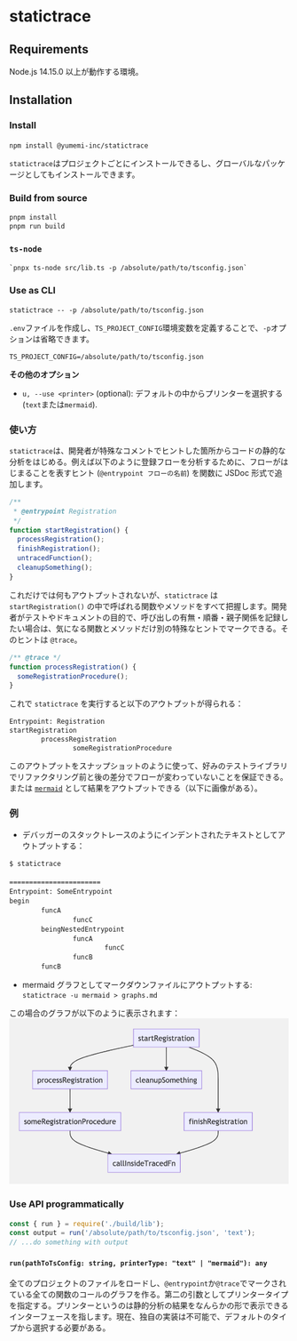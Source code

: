 # statictrace

## Requirements

Node.js 14.15.0 以上が動作する環境。

## Installation

### Install

`npm install @yumemi-inc/statictrace`

`statictrace`はプロジェクトごとにインストールできるし、グローバルなパッケージとしてもインストールできます。

### Build from source

```
pnpm install
pnpm run build
```

### `ts-node`

```
`pnpx ts-node src/lib.ts -p /absolute/path/to/tsconfig.json`
```

### Use as CLI

```
statictrace -- -p /absolute/path/to/tsconfig.json
```

`.env`ファイルを作成し、`TS_PROJECT_CONFIG`環境変数を定義することで、`-p`オプションは省略できます。

```
TS_PROJECT_CONFIG=/absolute/path/to/tsconfig.json
```

**その他のオプション**

- `u, --use <printer>` (optional): デフォルトの中からプリンターを選択する (`text`または`mermaid`).

### 使い方

`statictrace`は、開発者が特殊なコメントでヒントした箇所からコードの静的な分析をはじめる。例えば以下のように登録フローを分析するために、フローがはじまることを表すヒント (`@entrypoint フローの名前`) を関数に JSDoc 形式で追加します。

```ts
/**
 * @entrypoint Registration
 */
function startRegistration() {
  processRegistration();
  finishRegistration();
  untracedFunction();
  cleanupSomething();
}
```

これだけでは何もアウトプットされないが、`statictrace` は `startRegistration()` の中で呼ばれる関数やメソッドをすべて把握します。開発者がテストやドキュメントの目的で、呼び出しの有無・順番・親子関係を記録したい場合は、気になる関数とメソッドだけ別の特殊なヒントでマークできる。そのヒントは `@trace`。

```ts
/** @trace */
function processRegistration() {
  someRegistrationProcedure();
}
```

これで `statictrace` を実行すると以下のアウトプットが得られる：

```
Entrypoint: Registration
startRegistration
        processRegistration
                someRegistrationProcedure
```

このアウトプットをスナップショットのように使って、好みのテストライブラリでリファクタリング前と後の差分でフローが変わっていないことを保証できる。または [`mermaid`](https://mermaid-js.github.io/mermaid/#/) として結果をアウトプットできる（以下に画像がある）。

### 例

- デバッガーのスタックトレースのようにインデントされたテキストとしてアウトプットする：

```sh
$ statictrace

=======================
Entrypoint: SomeEntrypoint
begin
        funcA
                funcC
        beingNestedEntrypoint
                funcA
                        funcC
                funcB
        funcB
```

- mermaid グラフとしてマークダウンファイルにアウトプットする: `statictrace -u mermaid > graphs.md`

この場合のグラフが以下のように表示されます：
![mermaid](./assets/mermaid.png)

### Use API programmatically

```js
const { run } = require('./build/lib');
const output = run('/absolute/path/to/tsconfig.json', 'text');
// ...do something with output
```

#### `run(pathToTsConfig: string, printerType: "text" | "mermaid"): any`

全てのプロジェクトのファイルをロードし、`@entrypoint`か`@trace`でマークされている全ての関数のコールのグラフを作る。第二の引数としてプリンタータイプを指定する。プリンターというのは静的分析の結果をなんらかの形で表示できるインターフェースを指します。現在、独自の実装は不可能で、デフォルトのタイプから選択する必要がある。
